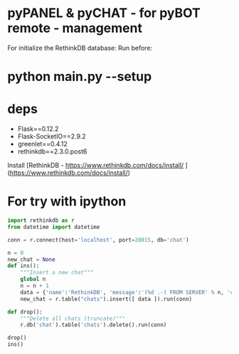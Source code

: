 # pyPANEL & pyCHAT - for pyBOT remote - management

For initialize the RethinkDB database: Run before:

python main.py --setup
======================

deps
====

- Flask==0.12.2
- Flask-SocketIO==2.9.2
- greenlet==0.4.12
- rethinkdb==2.3.0.post6

Install [RethinkDB - https://www.rethinkdb.com/docs/install/ ] (https://www.rethinkdb.com/docs/install/)



For try with ipython
====================

```python
import rethinkdb as r
from datetime import datetime

conn = r.connect(host='localhost', port=28015, db='chat')

n = 0
new_chat = None
def ins():
    """Insert a new chat"""
    global n
    n = n + 1
    data = {'name':'RethinkDB', 'message':'(%d .-) FROM SERVER' % n, 'created':str(datetime.now(r.make_timezone('00:00')))}
    new_chat = r.table("chats").insert([ data ]).run(conn)

def drop():
    """Delete all chats (truncate)"""
    r.db('chat').table('chats').delete().run(conn)

drop()
ins()
```
